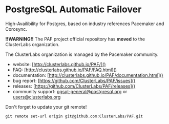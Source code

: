 # PostgreSQL Automatic Failover

High-Availibility for Postgres, based on industry references Pacemaker and
Corosync.

__**!!WARNING!!**__
The PAF project official repository has **moved** to the ClusterLabs organization.

The ClusterLabs organization is managed by the Pacemaker community.

* website: [http://clusterlabs.github.io/PAF/]()
* FAQ: [http://clusterlabs.github.io/PAF/FAQ.html]()
* documentation: [http://clusterlabs.github.io/PAF/documentation.html]()
* bug report: [https://github.com/ClusterLabs/PAF/issues]()
* releases: [https://github.com/ClusterLabs/PAF/releases]()
* community support: pgsql-general@postgresql.org or users@clusterlabs.org

Don't forget to update your git remote!

~~~
git remote set-url origin git@github.com:ClusterLabs/PAF.git 
~~~

